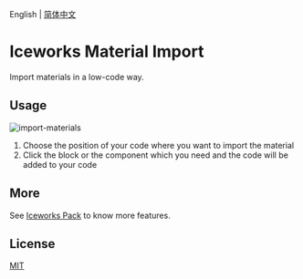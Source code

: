 English | [简体中文](./README.md)

# Iceworks Material Import

Import materials in a low-code way.

## Usage

![import-materials](https://img.alicdn.com/tfs/TB1GD1Wa9R26e4jSZFEXXbwuXXa-1393-892.gif)

1. Choose the position of your code where you want to import the material
2. Click the block or the component which you need and the code will be added to your code

## More

See [Iceworks Pack](https://marketplace.visualstudio.com/items?itemName=iceworks-team.iceworks) to know more features.

## License

[MIT](https://github.com/ice-lab/iceworks/blob/master/LICENSE)
